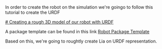 In order to create the robot on the simulation we're goingo to follow this tutorial to create the URDF 

[# Creating a rough 3D model of our robot with URDF](https://www.youtube.com/watch?v=BcjHyhV0kIs)

A package template can be found in this link
[Robot Package Template](https://github.com/joshnewans/articubot_one/tree/d5aa5e9bc9039073c0d8fd7fe426e170be79c087)

Based on this, we're going to roughtly create Lia on URDF representation.
